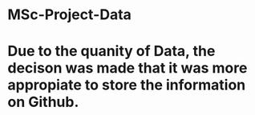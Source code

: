 # MSc-Project-Data

# Due to the quanity of Data, the decison was made that it was more appropiate to store the information on Github.
